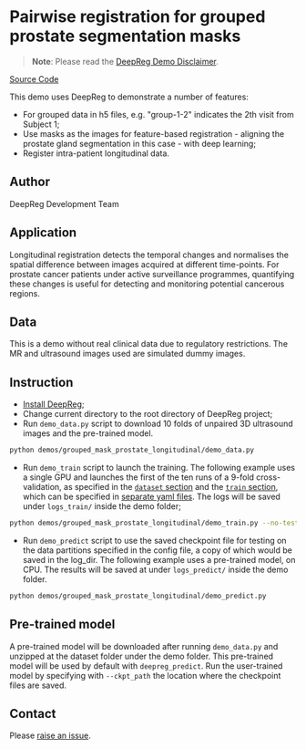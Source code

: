 # Pairwise registration for grouped prostate segmentation masks

> **Note**: Please read the
> [DeepReg Demo Disclaimer](introduction.html#demo-disclaimer).

[Source Code](https://github.com/DeepRegNet/DeepReg/tree/main/demos/grouped_mask_prostate_longitudinal)

This demo uses DeepReg to demonstrate a number of features:

- For grouped data in h5 files, e.g. "group-1-2" indicates the 2th visit from Subject 1;
- Use masks as the images for feature-based registration - aligning the prostate gland
  segmentation in this case - with deep learning;
- Register intra-patient longitudinal data.

## Author

DeepReg Development Team

## Application

Longitudinal registration detects the temporal changes and normalises the spatial
difference between images acquired at different time-points. For prostate cancer
patients under active surveillance programmes, quantifying these changes is useful for
detecting and monitoring potential cancerous regions.

## Data

This is a demo without real clinical data due to regulatory restrictions. The MR and
ultrasound images used are simulated dummy images.

## Instruction

- [Install DeepReg](https://deepreg.readthedocs.io/en/latest/getting_started/install.html);
- Change current directory to the root directory of DeepReg project;
- Run `demo_data.py` script to download 10 folds of unpaired 3D ultrasound images and
  the pre-trained model.

```bash
python demos/grouped_mask_prostate_longitudinal/demo_data.py
```

- Run `demo_train` script to launch the training. The following example uses a single
  GPU and launches the first of the ten runs of a 9-fold cross-validation, as specified
  in the [`dataset` section](./grouped_mask_prostate_longitudinal_dataset0.yaml) and the
  [`train` section](./grouped_mask_prostate_longitudinal_train.yaml), which can be
  specified in
  [separate yaml files](https://deepreg.readthedocs.io/en/latest/tutorial/cross_val.html).
  The logs will be saved under `logs_train/` inside the demo folder;

```bash
python demos/grouped_mask_prostate_longitudinal/demo_train.py --no-test
```

- Run `demo_predict` script to use the saved checkpoint file for testing on the data
  partitions specified in the config file, a copy of which would be saved in the
  log_dir. The following example uses a pre-trained model, on CPU. The results will be
  saved at under `logs_predict/` inside the demo folder.

```bash
python demos/grouped_mask_prostate_longitudinal/demo_predict.py
```

## Pre-trained model

A pre-trained model will be downloaded after running `demo_data.py` and unzipped at the
dataset folder under the demo folder. This pre-trained model will be used by default
with `deepreg_predict`. Run the user-trained model by specifying with `--ckpt_path` the
location where the checkpoint files are saved.

## Contact

Please [raise an issue](https://github.com/DeepRegNet/DeepReg/issues/new/choose).
